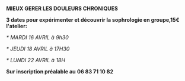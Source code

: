 **MIEUX GERER LES DOULEURS CHRONIQUES**

**3 dates pour expérimenter et découvrir la sophrologie en groupe,15€ l'atelier:**

_\* MARDI 16 AVRIL à 9h30_

_\* JEUDI 18 AVRIL à 17H30_

_\* LUNDI 22 AVRIL à 18H_

**Sur inscription préalable au** **06 83 71 10 82**
